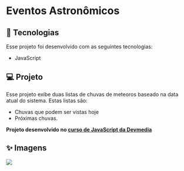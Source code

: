 # Eventos Astronômicos
 ## :rocket: Tecnologias
 Esse projeto foi desenvolvido com as seguintes tecnologias:
 * JavaScript
 
 ## :computer: Projeto
 Esse projeto exibe duas listas de chuvas de meteoros baseado na data atual do sistema. Estas listas são:

* Chuvas que podem ser vistas hoje
* Próximas chuvas.

 **Projeto desenvolvido no <a href="https://www.devmedia.com.br/javascript/">curso de JavaScript da Devmedia</a>**
 
 ## :sparkles: Imagens
<img src="https://i.pinimg.com/originals/32/9f/36/329f3640558b55a77020e13a105ea2e8.png">
